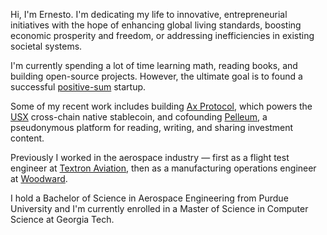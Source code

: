 Hi, I'm Ernesto. I'm dedicating my life to innovative, entrepreneurial initiatives with the hope of enhancing global living standards, boosting economic prosperity and freedom, or addressing inefficiencies in existing societal systems.

I'm currently spending a lot of time learning math, reading books, and building open-source projects. However, the ultimate goal is to found a successful [positive-sum](https://en.wiktionary.org/wiki/positive-sum) startup.

Some of my recent work includes building [Ax Protocol](https://www.ax.finance), which powers the [USX](https://docs.ax.finance/overview/usx) cross-chain native stablecoin, and cofounding [Pelleum](https://ernestor.xyz/projects/pelleum), a pseudonymous platform for reading, writing, and sharing investment content.

Previously I worked in the aerospace industry — first as a flight test engineer at [Textron Aviation](https://en.wikipedia.org/wiki/Textron_Aviation), then as a manufacturing operations engineer at [Woodward](https://en.wikipedia.org/wiki/Woodward,_Inc.).

I hold a Bachelor of Science in Aerospace Engineering from Purdue University and I'm currently enrolled in a Master of Science in Computer Science at Georgia Tech.

